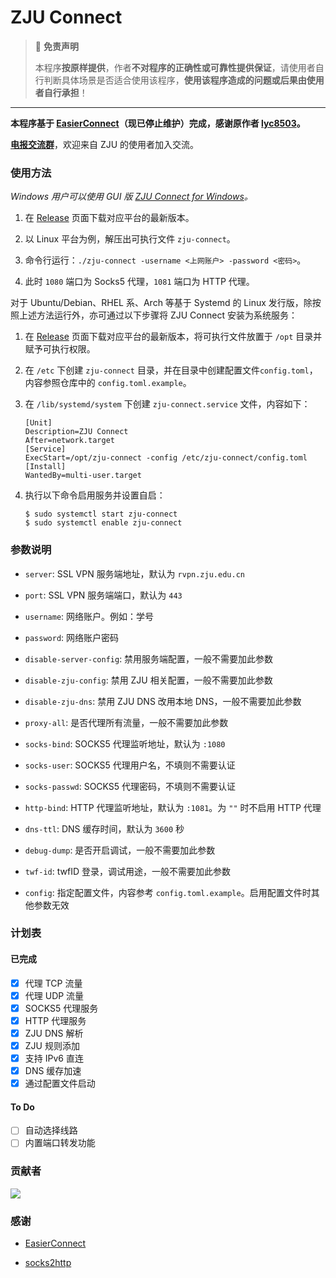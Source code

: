 # ZJU Connect

> 🚫 **免责声明**
> 
> 本程序**按原样提供**，作者**不对程序的正确性或可靠性提供保证**，请使用者自行判断具体场景是否适合使用该程序，**使用该程序造成的问题或后果由使用者自行承担**！

---

**本程序基于 [EasierConnect](https://github.com/lyc8503/EasierConnect)（现已停止维护）完成，感谢原作者 [lyc8503](https://github.com/lyc8503)。**

**[电报交流群](https://t.me/zjuers)**，欢迎来自 ZJU 的使用者加入交流。

### 使用方法

*Windows 用户可以使用 GUI 版 [ZJU Connect for Windows](https://github.com/mythologyli/zju-connect-for-Windows)。*

1. 在 [Release](https://github.com/mythologyli/zju-connect/releases) 页面下载对应平台的最新版本。

2. 以 Linux 平台为例，解压出可执行文件 `zju-connect`。

3. 命令行运行：`./zju-connect -username <上网账户> -password <密码>`。

4. 此时 `1080` 端口为 Socks5 代理，`1081` 端口为 HTTP 代理。

对于 Ubuntu/Debian、RHEL 系、Arch 等基于 Systemd 的 Linux 发行版，除按照上述方法运行外，亦可通过以下步骤将 ZJU Connect 安装为系统服务：

1. 在 [Release](https://github.com/Mythologyli/ZJU-Connect/releases) 页面下载对应平台的最新版本，将可执行文件放置于 `/opt` 目录并赋予可执行权限。

2. 在 `/etc` 下创建 `zju-connect` 目录，并在目录中创建配置文件`config.toml`，内容参照仓库中的 `config.toml.example`。

3. 在 `/lib/systemd/system` 下创建 `zju-connect.service` 文件，内容如下：

   ```
   [Unit] 
   Description=ZJU Connect
   After=network.target
   [Service] 
   ExecStart=/opt/zju-connect -config /etc/zju-connect/config.toml
   [Install] 
   WantedBy=multi-user.target 
   ```

4. 执行以下命令启用服务并设置自启：
   ```
   $ sudo systemctl start zju-connect
   $ sudo systemctl enable zju-connect
   ```

### 参数说明

+ `server`: SSL VPN 服务端地址，默认为 `rvpn.zju.edu.cn`

+ `port`: SSL VPN 服务端端口，默认为 `443`

+ `username`: 网络账户。例如：学号

+ `password`: 网络账户密码

+ `disable-server-config`: 禁用服务端配置，一般不需要加此参数

+ `disable-zju-config`: 禁用 ZJU 相关配置，一般不需要加此参数

+ `disable-zju-dns`: 禁用 ZJU DNS 改用本地 DNS，一般不需要加此参数

+ `proxy-all`: 是否代理所有流量，一般不需要加此参数

+ `socks-bind`: SOCKS5 代理监听地址，默认为 `:1080`

+ `socks-user`: SOCKS5 代理用户名，不填则不需要认证

+ `socks-passwd`: SOCKS5 代理密码，不填则不需要认证

+ `http-bind`: HTTP 代理监听地址，默认为 `:1081`。为 `""` 时不启用 HTTP 代理

+ `dns-ttl`: DNS 缓存时间，默认为 `3600` 秒

+ `debug-dump`: 是否开启调试，一般不需要加此参数

+ `twf-id`: twfID 登录，调试用途，一般不需要加此参数

+ `config`: 指定配置文件，内容参考 `config.toml.example`。启用配置文件时其他参数无效

### 计划表

#### 已完成

- [x] 代理 TCP 流量
- [x] 代理 UDP 流量
- [x] SOCKS5 代理服务
- [x] HTTP 代理服务
- [x] ZJU DNS 解析
- [x] ZJU 规则添加
- [x] 支持 IPv6 直连
- [x] DNS 缓存加速
- [x] 通过配置文件启动

#### To Do

- [ ] 自动选择线路
- [ ] 内置端口转发功能

### 贡献者

<a href="https://github.com/mythologyli/zju-connect/graphs/contributors">
  <img src="https://contrib.rocks/image?repo=mythologyli/zju-connect" />
</a>

### 感谢

+ [EasierConnect](https://github.com/lyc8503/EasierConnect)

+ [socks2http](https://github.com/zenhack/socks2http)
